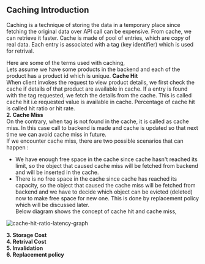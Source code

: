 ## Caching Introduction

Caching is a technique of storing the data in a temporary place since fetching the original data over API call can be expensive. From cache, we can retrieve it faster. Cache is made of pool of entries, which are copy of real data. Each entry is associated with a tag (key identifier) which is used for retrival. 

Here are some of the terms used with caching,  
Lets assume we have some products in the backend and each of the product has a product id which is unique.
**Cache Hit**  
When client invokes the request to view product details, we first check the cache if details of that product are available in cache. If a entry is found with the tag requested, we fetch the details from the cache. This is called cache hit i.e requested value is available in cache. Percentage of cache hit is called hit ratio or hit rate.  
**2. Cache Miss**  
On the contrary, when tag is not found in the cache, it is called as cache miss. In this case call to backend is made and cache is updated so that next time we can avoid cache miss in future.  
If we encounter cache miss, there are two possible scenarios that can happen :  
- We have enough free space in the cache since cache hasn't reached its limit, so the object that caused cache miss will be fetched from backend and will be inserted in the cache.  
- There is no free space in the cache since cache has reached its capacity, so the object that caused the cache miss will be fetched from backend and we have to decide which object can be evicted (deleted) now to make free space for new one. This is done by replacement policy which will be discussed later.  
Below diagram shows the concept of cache hit and cache miss,  

![cache-hit-ratio-latency-graph](https://cloud.githubusercontent.com/assets/3439029/19374486/c270bd1a-9180-11e6-8df4-66fd7aab4a8e.png)

**3. Storage Cost**    
**4. Retrival Cost**    
**5. Invalidation**   
**6. Replacement policy**  






